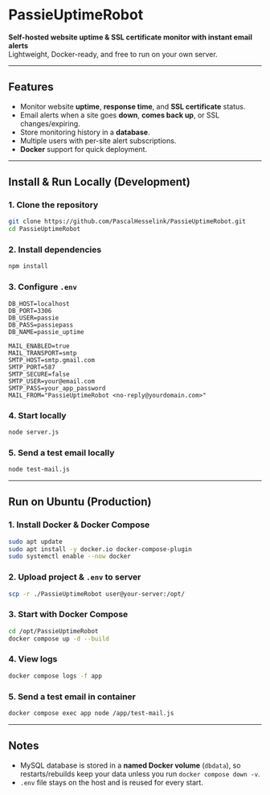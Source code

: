 # PassieUptimeRobot

**Self-hosted website uptime & SSL certificate monitor with instant email alerts**  
Lightweight, Docker-ready, and free to run on your own server.

---

## Features
- Monitor website **uptime**, **response time**, and **SSL certificate** status.
- Email alerts when a site goes **down**, **comes back up**, or SSL changes/expiring.
- Store monitoring history in a **database**.
- Multiple users with per-site alert subscriptions.
- **Docker** support for quick deployment.

---

## Install & Run Locally (Development)

### 1. Clone the repository
```bash
git clone https://github.com/PascalHesselink/PassieUptimeRobot.git
cd PassieUptimeRobot
````

### 2. Install dependencies

```bash
npm install
```

### 3. Configure `.env`

```env
DB_HOST=localhost
DB_PORT=3306
DB_USER=passie
DB_PASS=passiepass
DB_NAME=passie_uptime

MAIL_ENABLED=true
MAIL_TRANSPORT=smtp
SMTP_HOST=smtp.gmail.com
SMTP_PORT=587
SMTP_SECURE=false
SMTP_USER=your@email.com
SMTP_PASS=your_app_password
MAIL_FROM="PassieUptimeRobot <no-reply@yourdomain.com>"
```

### 4. Start locally

```bash
node server.js
```

### 5. Send a test email locally

```bash
node test-mail.js
```

---

## Run on Ubuntu (Production)

### 1. Install Docker & Docker Compose

```bash
sudo apt update
sudo apt install -y docker.io docker-compose-plugin
sudo systemctl enable --now docker
```

### 2. Upload project & `.env` to server

```bash
scp -r ./PassieUptimeRobot user@your-server:/opt/
```

### 3. Start with Docker Compose

```bash
cd /opt/PassieUptimeRobot
docker compose up -d --build
```

### 4. View logs

```bash
docker compose logs -f app
```

### 5. Send a test email in container

```bash
docker compose exec app node /app/test-mail.js
```

---

## Notes

* MySQL database is stored in a **named Docker volume** (`dbdata`), so restarts/rebuilds keep your data unless you run `docker compose down -v`.
* `.env` file stays on the host and is reused for every start.
